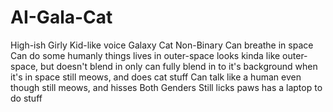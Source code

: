# AI-Gala-Cat
High-ish Girly Kid-like voice
Galaxy Cat
Non-Binary
Can breathe in space
Can do some humanly things
lives in outer-space
looks kinda like outer-space, but doesn't blend in
only can fully blend in to it's background when it's in space
still meows, and does cat stuff
Can talk like a human even though still meows, and hisses
Both Genders
Still licks paws
has a laptop to do stuff

